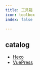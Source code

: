 ```yaml
---
title: 工具箱
icon: toolbox
index: false

---
```


<!-- more -->

## catalog

- [Hexo](hexo.md)
- [VuePress](vuepress.md)